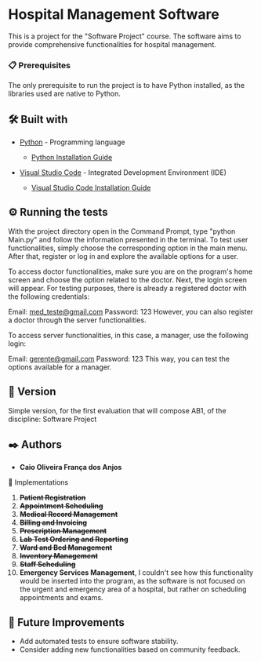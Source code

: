 # Hospital Management Software

This is a project for the "Software Project" course. The software aims to provide comprehensive functionalities for hospital management.

### 📋 Prerequisites

The only prerequisite to run the project is to have Python installed, as the libraries used are native to Python.

## 🛠️ Built with

* [Python](https://www.python.org/) - Programming language
  - [Python Installation Guide](https://www.python.org/downloads/)

* [Visual Studio Code](https://code.visualstudio.com/) - Integrated Development Environment (IDE)
  - [Visual Studio Code Installation Guide](https://code.visualstudio.com/download/)


## ⚙️ Running the tests

With the project directory open in the Command Prompt, type "python Main.py" and follow the information presented in the terminal. To test user functionalities, simply choose the corresponding option in the main menu. After that, register or log in and explore the available options for a user.

To access doctor functionalities, make sure you are on the program's home screen and choose the option related to the doctor. Next, the login screen will appear. For testing purposes, there is already a registered doctor with the following credentials:

Email: med_teste@gmail.com
Password: 123
However, you can also register a doctor through the server functionalities.

To access server functionalities, in this case, a manager, use the following login:

Email: gerente@gmail.com
Password: 123
This way, you can test the options available for a manager.

## 📌 Version

Simple version, for the first evaluation that will compose AB1, of the discipline: Software Project

## ✒️ Authors

* **Caio Oliveira França dos Anjos**

📄 Implementations
1. **~~Patient Registration~~**
2. **~~Appointment Scheduling~~**
3. **~~Medical Record Management~~**
4. **~~Billing and Invoicing~~**
5. **~~Prescription Management~~**
6. **~~Lab Test Ordering and Reporting~~**
7. **~~Ward and Bed Management~~**
8. **~~Inventory Management~~**
9. **~~Staff Scheduling~~**
10. **Emergency Services Management**, I couldn't see how this functionality would be inserted into the program, as the software is not focused on the urgent and emergency area of a hospital, but rather on scheduling appointments and exams.

## 🚀 Future Improvements

- Add automated tests to ensure software stability.
- Consider adding new functionalities based on community feedback.















